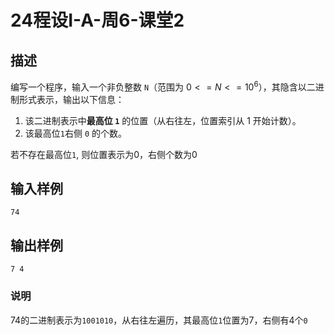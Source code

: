 # 24程设I-A-周6-课堂2

## 描述

编写一个程序，输入一个非负整数 `N`（范围为 $0 <= N <= 10^6$），其隐含以二进制形式表示，输出以下信息：

1. 该二进制表示中**最高位 `1`** 的位置（从右往左，位置索引从 1 开始计数）。
2. 该最高位`1`右侧 `0` 的个数。

若不存在最高位`1`, 则位置表示为0，右侧个数为0

## 输入样例

```
74
```

## 输出样例

```
7 4
```

### 说明

74的二进制表示为`1001010`，从右往左遍历，其最高位`1`位置为7，右侧有4个`0`

